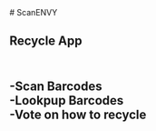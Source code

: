 <head>
# ScanENVY
<h2>Recycle App<h2><br>
<head>
<body>
-Scan Barcodes<br>
-Lookpup Barcodes<br>
-Vote on how to recycle<br>
</body>
